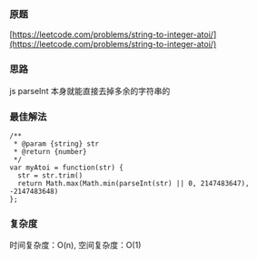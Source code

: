 ### 原题
[https://leetcode.com/problems/string-to-integer-atoi/](https://leetcode.com/problems/string-to-integer-atoi/)

### 思路
js parseInt 本身就能直接去掉多余的字符串的

### 最佳解法

```
/**
 * @param {string} str
 * @return {number}
 */
var myAtoi = function(str) {
  str = str.trim()
  return Math.max(Math.min(parseInt(str) || 0, 2147483647), -2147483648)
};
```

### 复杂度
时间复杂度：O(n), 空间复杂度：O(1)